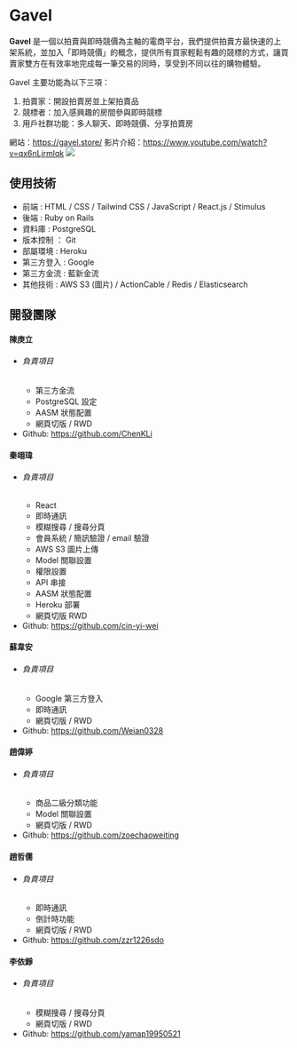 # Gavel

**Gavel** 是一個以拍賣與即時競價為主軸的電商平台，我們提供拍賣方最快速的上架系統，並加入「即時競價」的概念，提供所有買家輕鬆有趣的競標的方式，讓買賣家雙方在有效率地完成每一筆交易的同時，享受到不同以往的購物體驗。

Gavel 主要功能為以下三項：

1. 拍賣家：開設拍賣房並上架拍賣品
2. 競標者：加入感興趣的房間參與即時競標
3. 用戶社群功能：多人聊天、即時競價、分享拍賣房

網站：https://gavel.store/
影片介紹：https://www.youtube.com/watch?v=qx6nLjrmlqk
![](/app/assets/images/website.png)

## 使用技術

- 前端 : HTML / CSS / Tailwind CSS / JavaScript / React.js / Stimulus
- 後端 : Ruby on Rails
- 資料庫 : PostgreSQL
- 版本控制 ： Git
- 部屬環境 : Heroku
- 第三方登入 : Google
- 第三方金流 : 藍新金流
- 其他技術 : AWS S3 (圖片) / ActionCable / Redis / Elasticsearch

## 開發團隊

#### 陳庚立

- ###### 負責項目
  - 第三方金流
  - PostgreSQL 設定
  - AASM 狀態配置
  - 網頁切版 / RWD
- Github: https://github.com/ChenKLi

#### 秦翊瑋

- ###### 負責項目
  - React
  - 即時通訊
  - 模糊搜尋 / 搜尋分頁
  - 會員系統 / 簡訊驗證 / email 驗證
  - AWS S3 圖片上傳
  - Model 關聯設置
  - 權限設置
  - API 串接
  - AASM 狀態配置
  - Heroku 部署
  - 網頁切版 RWD
- Github: https://github.com/cin-yi-wei

#### 蘇韋安

- ###### 負責項目
  - Google 第三方登入
  - 即時通訊
  - 網頁切版 / RWD
- Github: https://github.com/Weian0328

#### 趙偉婷

- ###### 負責項目
  - 商品二級分類功能
  - Model 關聯設置
  - 網頁切版 / RWD
- Github: https://github.com/zoechaoweiting

#### 趙哲儒

- ###### 負責項目
  - 即時通訊
  - 倒計時功能
  - 網頁切版 / RWD
- Github: https://github.com/zzr1226sdo

#### 李依錚

- ###### 負責項目
  - 模糊搜尋 / 搜尋分頁
  - 網頁切版 / RWD
- Github: https://github.com/yamap19950521
